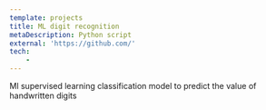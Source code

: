 ```yaml
---
template: projects
title: ML digit recognition
metaDescription: Python script
external: 'https://github.com/'
tech: 
    - 
---
```

Ml supervised learning classification model to predict the value of handwritten digits
